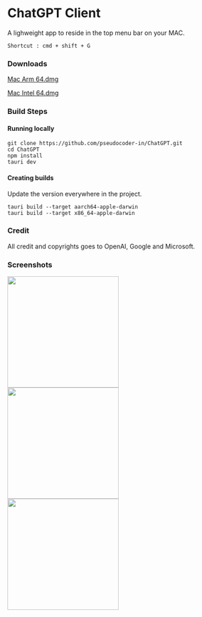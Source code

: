 # ChatGPT Client

A lighweight app to reside in the top menu bar on your MAC.
```
Shortcut : cmd + shift + G
```
### Downloads
[Mac Arm 64.dmg](https://github.com/pseudocoder-in/ChatGPT/releases/download/0.0.3/chatgpt_0.0.3_aarch64.dmg)

[Mac Intel 64.dmg](https://github.com/pseudocoder-in/ChatGPT/releases/download/0.0.3/chatgpt_0.0.3_x64.dmg)


### Build Steps

#### Running locally
```
git clone https://github.com/pseudocoder-in/ChatGPT.git
cd ChatGPT
npm install
tauri dev
```

#### Creating builds
Update the version everywhere in the project.

```
tauri build --target aarch64-apple-darwin
tauri build --target x86_64-apple-darwin 
```


### Credit
All credit and copyrights goes to OpenAI, Google and Microsoft.


### Screenshots
<div>
<a href="url"><img src="https://github.com/pseudocoder-in/ChatGPT/assets/83978810/71ccf925-b831-4c02-b59e-56e6c460b60a" align="left"  width="250" ></a>
<a href="url"><img src="https://github.com/pseudocoder-in/ChatGPT/assets/83978810/c3b9c504-650d-4809-be4b-97e4d336d352" align="left"  width="250" ></a>
<a href="url"><img src="https://github.com/pseudocoder-in/ChatGPT/assets/83978810/c967c6ee-e852-4037-97f4-6bb8acd7ef85" align="left"  width="250" ></a>
</div>